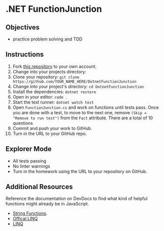 # .NET FunctionJunction

## Objectives

- practice problem solving and TDD

## Instructions

1. Fork [this repository](https://github.com/suncoast-devs/DotnetFunctionJunction) to your own account.
2. Change into your projects directory:
3. Clone your repository: `git clone https://github.com/YOUR_NAME_HERE/DotnetFunctionJunction`
4. Change into your project's directory: `cd DotnetFunctionJunction`
5. Install the dependencies: `dotnet restore`
6. Open in your editor: `code .`
7. Start the test runner: `dotnet watch test`
8. Open `FunctionJunction.cs` and work on functions until tests pass. Once you are done with a test, to move to the next one, remove `(Skip = "Remove to run test")` from the `Fact` attribute. There are a total of 10 questions
9. Commit and push your work to GitHub.
10. Turn in the URL to your GitHub repo.

## Explorer Mode

- All tests passing
- No linter warnings
- Turn in the homework using the URL to your repository on GitHub.

## Additional Resources

Reference the documentation on DevDocs to find what kind of helpful functions might already be in JavaScript.

- [String Functions](https://www.c-sharpcorner.com/blogs/some-string-functions-of-c-sharp).
- [Offical LINQ](https://docs.microsoft.com/en-us/dotnet/csharp/programming-guide/concepts/linq/)
- [LINQ](https://suncoast.io/handbook/curriculum/back-end/full-stack-i/lecture/dotnet/03-Linq/)
